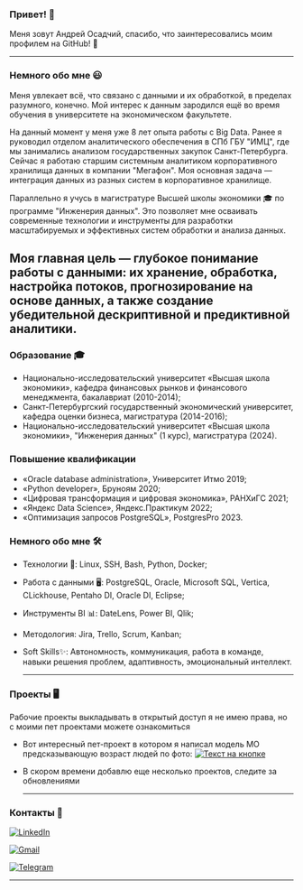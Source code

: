 ### Привет! 👋
Меня зовут Андрей Осадчий, спасибо, что заинтересовались моим профилем на GitHub! 🚀

---
### Немного обо мне 😃
Меня увлекает всё, что связано с данными и их обработкой, в пределах разумного, конечно. Мой интерес к данным зародился ещё во время обучения в университете на экономическом факультете.

На данный момент у меня уже 8 лет опыта работы с Big Data. Ранее я руководил отделом аналитического обеспечения в СПб ГБУ "ИМЦ", где мы занимались анализом государственных закупок Санкт-Петербурга. Сейчас я работаю старшим системным аналитиком корпоративного хранилища данных в компании "Мегафон". Моя основная задача — интеграция данных из разных систем в корпоративное хранилище.

Параллельно я учусь в магистратуре Высшей школы экономики 🎓 по программе "Инженерия данных". Это позволяет мне осваивать современные технологии и инструменты для разработки масштабируемых и эффективных систем обработки и анализа данных. 

Моя главная цель — глубокое понимание работы с данными: их хранение, обработка, настройка потоков, прогнозирование на основе данных, а также создание убедительной дескриптивной и предиктивной аналитики.
---

### Образование 🎓
- Национально-исследовательский университет «Высшая школа экономики», кафедра финансовых рынков и финансового менеджмента, бакалавриат (2010-2014);
- Санкт-Петербургский государственный экономический университет, кафедра оценки бизнеса, магистратура (2014-2016);
- Национально-исследовательский университет «Высшая школа экономики», "Инженерия данных" (1 курс), магистратура (2024).
### Повышение квалификации 
- «Oracle database administration», Университет Итмо 2019;
- «Python developer», Бруноям 2020;
- «Цифровая трансформация и цифровая экономика», РАНХиГС 2021;
- «Яндекс Data Science», Яндекс.Практикум 2022;
- «Оптимизация запросов PostgreSQL», PostgresPro 2023.

### Немного обо мне 🛠️
- Технологии 🔭: Linux, SSH, Bash, Python, Docker;
- Работа с данными 🖥️: PostgreSQL, Oracle, Microsoft SQL, Vertica, CLickhouse, Pentaho DI, Oracle DI, Eclipse;
- Инструменты BI 📊: DateLens, Power BI, Qlik;
- Методология: Jira, Trello, Scrum, Kanban;
- Soft Skills✨: Автономность, коммуникация, работа в команде, навыки решения проблем, адаптивность, эмоциональный интеллект.

  ---
### Проекты 🖥️
Рабочие проекты выкладывать в открытый доступ я не имею права, но с моими пет проектами можете ознакомиться
- Вот интересный пет-проект в котором я написал модель МО предсказывающую возраст людей по фото:  [![Текст на кнопке](https://img.shields.io/badge/TensorFlow-FF6F00?style=for-the-badge&logo=tensorflow&logoColor=white)](https://github.com/andrey-osadchiy/ds_37/blob/main/14/14.ipynb)
- В скором времени добавлю еще несколько проектов, следите за обновлениями

  ---
### Контакты 📱

[![LinkedIn](https://img.shields.io/badge/LinkedIn-0077B5?style=for-the-badge&logo=linkedin&logoColor=white)](https://www.linkedin.com/in/andrey-osadchiy-520783b2/)

[![Gmail](https://img.shields.io/badge/Gmail-D14836?style=for-the-badge&logo=gmail&logoColor=white)](mailto:spbgpuosadchiy@gmail.com)

[![Telegram](https://img.shields.io/badge/Telegram-2CA5E0?style=for-the-badge&logo=telegram&logoColor=white)](https://t.me/Andrey_osadchiy)




---

<!--
**andrey-osadchiy/andrey-osadchiy** is a ✨ _special_ ✨ repository because its `README.md` (this file) appears on your GitHub profile.

Here are some ideas to get you started:

- 🔭 I’m currently working on ...
- 🌱 I’m currently learning ...
- 👯 I’m looking to collaborate on ...
- 🤔 I’m looking for help with ...
- 💬 Ask me about ...
- 📫 How to reach me: ...
- 😄 Pronouns: ...
- ⚡ Fun fact: ...
-->
